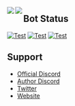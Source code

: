 <a herf="."><img align="left" src="https://github-readme-stats.vercel.app/api?username=akishoudayo&count_private=true&show_icons=true" /></a>

<a herf="."><img align="left" src="https://github-readme-stats.vercel.app/api/top-langs/?username=akishoudayo&count_private=true&show_icons=true" /></a>


## Bot Status
  [![Test](https://github.com/akishoudayo/python-bot/actions/workflows/main.yml/badge.svg)](https://github.com/akishoudayo/python-bot/actions/workflows/main.yml)
  [![Test](https://akishoudayo.herokuapp.com/versionsvg/)](https://github.com/akishoudayo/python-bot/releases/latest)
  [![Test](https://akishoudayo.herokuapp.com/releasesvg/)](https://akishoudayo.herokuapp.com/)

## Support 
  - [Official Discord](https://discord.gg/ewugvGV8YP)
  - [Author Discord](https://discordapp.com/users/749013126866927713)
  - [Twitter](https://twitter.com/akishou_dayo)
  - [Website](https://akishoudayo.herokuapp.com/home)
